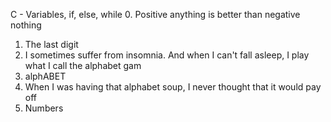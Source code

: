 C - Variables, if, else, while
0. Positive anything is better than negative nothing
1. The last digit
2. I sometimes suffer from insomnia. And when I can't fall asleep, I play what I call the alphabet gam
3. alphABET
4. When I was having that alphabet soup, I never thought that it would pay off
5. Numbers

